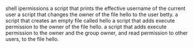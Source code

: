 shell ipermissions
 a script that prints the effective username of the current user
 a script that changes the owner of the file hello to the user betty.
a script that creates an empty file called hello
 a script that adds execute permission to the owner of the file hello.
 a script that adds execute permission to the owner and the group owner, and read permission to other users, to the file hello.
